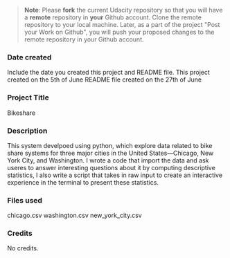 >**Note**: Please **fork** the current Udacity repository so that you will have a **remote** repository in **your** Github account. Clone the remote repository to your local machine. Later, as a part of the project "Post your Work on Github", you will push your proposed changes to the remote repository in your Github account.

### Date created
Include the date you created this project and README file.
This project created on the 5th of June 
README file created on the 27th of June

### Project Title
Bikeshare 

### Description
This system develpoed using python, which explore data related to bike share systems for three major cities in the United States—Chicago, New York City, and Washington.
 I wrote a code that import the data and ask useres to answer interesting questions about it by computing descriptive statistics, I also write a script that takes in raw input to create an interactive experience in the terminal to present these statistics.
### Files used
chicago.csv
washington.csv
new_york_city.csv

### Credits
No credits.

